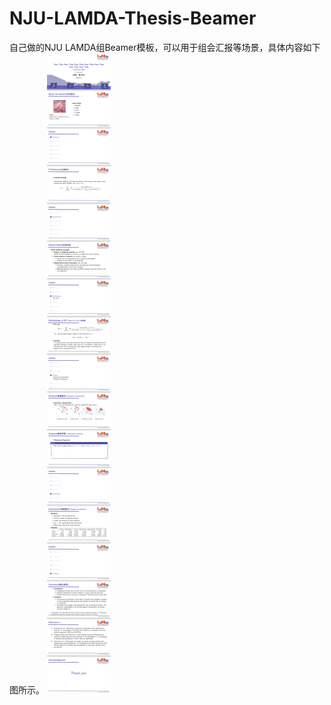 # NJU-LAMDA-Thesis-Beamer
自己做的NJU LAMDA组Beamer模板，可以用于组会汇报等场景，具体内容如下图所示。
![overview](./overview.png "概览图")
